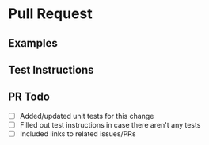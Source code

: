 <!-- Thanks for creating a pull request! Before you submit, please read the following -->

<!-- Search open/closed  issues before submitting since someone might have pushed the same thing before -->

# Pull Request

<!-- Provide a general summary of the pull request here. -->
<!-- Please look for any issues this PR resolves and tag them. -->

## Examples

<!-- Examples help us understand the request better -->

## Test Instructions

<!-- In case it is impossible (or too hard) to reliably test this feature/fix with unit tests, please -->
<!-- provide test instructions! -->

## PR Todo

- [ ] Added/updated unit tests for this change
- [ ] Filled out test instructions in case there aren't any tests
- [ ] Included links to related issues/PRs